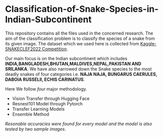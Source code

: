 # Classification-of-Snake-Species-in-Indian-Subcontinent

This repository contains all the files used in the concerned research. The aim of the classification problem is to classify the species of a snake from its given image.
The dataset which we used here is collected from [Kaggle-SNAKECLEF2022 Competition](https://www.kaggle.com/competitions/snakeclef2022).

Our main focus is on the Indian subcontinent which includes **INDIA,BANGLADESH,BHUTAN,MALDIVES,NEPAL,PAKISTAN AND SRILANKA**. 
We have also narrowed down the Snake species to the most deadly snakes of four categories i.e. **NAJA NAJA, BUNGARUS CAERULES, DABOIA RUSSELII, ECHIS CARINATUS**.

Here We follow *four* major methodology.
- Vision Transfer through Hugging Face
- Resnest101 Model through Pytorch
- Transfer Learning Models
- Ensemble Method

*Resonable accuracies were found for every model and the model is also tested by two sample images*.


